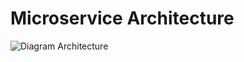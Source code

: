 # Microservice Architecture

![Diagram Architecture](https://raw.githubusercontent.com/backoffice-opensource/index/213b1e3e4fc58951d391d1fb3615406a887b59cf/docs/architecture.drawio.svg?token=AKJ26OB24HEHLP6HOVCMYBDCAHKHG)
